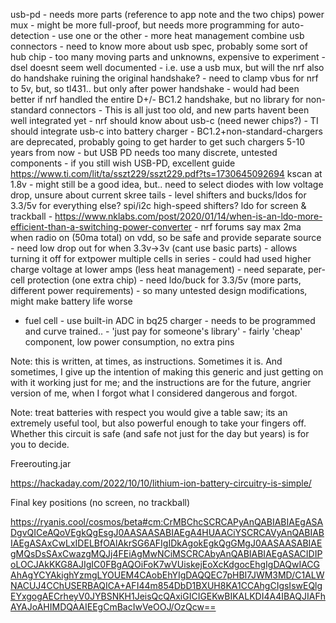  usb-pd - needs more parts (reference to app note and the two chips)
 power mux - might be more full-proof, but needs more programming for auto-detection
       - use one or the other
       - more heat management
 combine usb connectors - need to know more about usb spec, probably some sort of hub chip
       - too many moving parts and unknowns, expensive to experiment
       - dsel doesnt seem well documented 
          - i.e. use a usb mux, but will the nrf also do handshake ruining the original handshake?
          - need to clamp vbus for nrf to 5v, but, so tl431.. but only after power handshake
        - would had been better if nrf handled the entire D+/- BC1.2 handshake, but no library for non-standard connectors
        - This is all just too old, and new parts havent been well integrated yet
          - nrf should know about usb-c (need newer chips?)
          - TI should integrate usb-c into battery charger
          - BC1.2+non-standard-chargers are deprecated, probably going to get harder to get such chargers 5-10 years from now
          - but USB PD needs too many discrete, untested components
          - if you still wish USB-PD, excellent guide https://www.ti.com/lit/ta/sszt229/sszt229.pdf?ts=1730645092694
kscan at 1.8v - might still be a good idea, but.. need to select diodes with low voltage drop, unsure about current skree tails
          - level shifters and bucks/ldos for 3.3/5v for everything else? spi/i2c high-speed shifters?
ldo for screen & trackball - https://www.nklabs.com/post/2020/01/14/when-is-an-ldo-more-efficient-than-a-switching-power-converter
          - nrf forums say max 2ma when radio on (50ma total) on vdd, so be safe and provide separate source
          - need low drop out for when 3.3v->3v (cant use basic parts)
          - allows turning it off for extpower
multiple cells in series - could had used higher charge voltage at lower amps (less heat management)
          - need separate, per-cell protection (one extra chip)
          - need ldo/buck for 3.3/5v (more parts, different power requirements)
          - so many untested design modifications, might make battery life worse
- fuel cell - use built-in ADC in bq25 charger
          - needs to be programmed and curve trained.. 
          - 'just pay for someone's library'
          - fairly 'cheap' component, low power consumption, no extra pins

Note: this is written, at times, as instructions. Sometimes it is. And sometimes, I give up the intention of making this generic and just getting on with it working just for me; and the instructions are for the future, angrier version of me, when I forgot what I considered dangerous and forgot.

Note: treat batteries with respect you would give a table saw; its an extremely useful tool, but also powerful enough to take your fingers off. Whether this circuit is safe (and safe not just for the day but years) is for you to decide.



Freerouting.jar

https://hackaday.com/2022/10/10/lithium-ion-battery-circuitry-is-simple/


Final key positions (no screen, no trackball)

https://ryanis.cool/cosmos/beta#cm:CrMBChcSCRCAPyAnQABIABIAEgASADgvQICeAQoVEgkQgEsgJ0AASAASABIAEgA4HUAACiYSCRCAVyAnQABIABIAEgASAxCwLxIDELBfOAlAkrSG6AFIgIDkAgokEgkQgGMgJ0AASAASABIAEgMQsDsSAxCwazgMQJj4FEiAgMwNCiMSCRCAbyAnQABIABIAEgASACIDIPoLOCJAkKKG8AJIgIC0FBgAQOiFoK7wVUiskejEoXcKdgocEhgIgDAQwIACGAhAgYCYAkighYzmgLYOUEM4CAobEhYIgDAQQEC7pHBI7JWM3MD/C1ALWNACUJ4CChUSERBAQICA+AFI44m854DbD1BXUH8KA1CCAhgCIgsIswEQlgEYxgogAECrheyV0JYBSNKH1JeisQcQAxiGICIGEKwBIKALKDI4A4IBAQJIAFhAYAJoAHIMDQAAIEEgCmBacIwVeOOJ/OzQcw==

